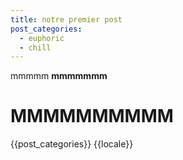 ```yaml
---
title: notre premier post
post_categories:
  - euphoric
  - chill
---
```

mmmmm
**mmmmmmm**

# **MMMMMMMMMM**
{{post_categories}}
{{locale}}
